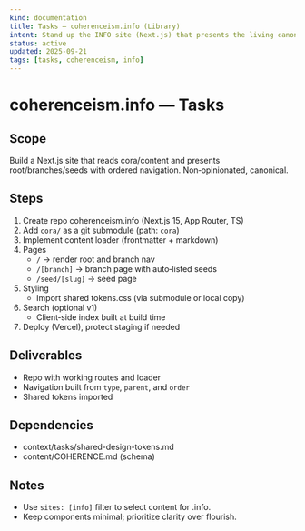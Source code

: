 ```yaml
---
kind: documentation
title: Tasks — coherenceism.info (Library)
intent: Stand up the INFO site (Next.js) that presents the living canon from cora/content
status: active
updated: 2025-09-21
tags: [tasks, coherenceism, info]
---
```


# coherenceism.info — Tasks

## Scope
Build a Next.js site that reads cora/content and presents root/branches/seeds with ordered navigation. Non‑opinionated, canonical.

## Steps
1. Create repo coherenceism.info (Next.js 15, App Router, TS)
2. Add `cora/` as a git submodule (path: `cora`)
3. Implement content loader (frontmatter + markdown)
4. Pages
   - `/` → render root and branch nav
   - `/[branch]` → branch page with auto‑listed seeds
   - `/seed/[slug]` → seed page
5. Styling
   - Import shared tokens.css (via submodule or local copy)
6. Search (optional v1)
   - Client‑side index built at build time
7. Deploy (Vercel), protect staging if needed

## Deliverables
- Repo with working routes and loader
- Navigation built from `type`, `parent`, and `order`
- Shared tokens imported

## Dependencies
- context/tasks/shared-design-tokens.md
- content/COHERENCE.md (schema)

## Notes
- Use `sites: [info]` filter to select content for .info.
- Keep components minimal; prioritize clarity over flourish.

